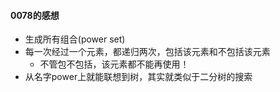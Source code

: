 #### 0078的感想
- 生成所有组合(power set)
- 每一次经过一个元素，都递归两次，包括该元素和不包括该元素
  - 不管包不包括，该元素都不能再使用！
- 从名字power上就能联想到树，其实就类似于二分树的搜索

